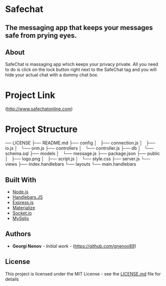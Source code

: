 # Safechat

## The messaging app that keeps your messages safe from prying eyes.

## About 

SafeChat is massaging app which keeps your privacy private. All you need to do is click on the lock button right next to the SafeChat tag and you will hide your actual chat with a dummy chat box. 


# Project Link

(http://www.safechatonline.com)

# Project Structure

── LICENSE
├── README.md
├── config
│   ├── connection.js
│   ├── io.js
│   └── orm.js
├── controllers
│   └── controller.js
├── db
│   └── schema.sql
├── models
│   └── message.js
├── package.json
├── public
│   ├── logo.png
│   ├── script.js
│   └── style.css
├── server.js
└── views
    ├── index.handlebars
    └── layouts
        └── main.handlebars




## Built With
* [Node.js](https://nodejs.org/en/)
* [Handlebars.JS](https://handlebarsjs.com/)
* [Express.js](https://expressjs.com/)
* [Materialize](https://materializecss.com/)
* [Socket.io](https://socket.io/)
* [MySqljs](https://github.com/mysqljs/mysql)






## Authors

* **Georgi Nenov** - *Initial work* - (https://github.com/gnenov89)



## License

This project is licensed under the MIT License - see the [LICENSE.md](LICENSE.md) file for details



